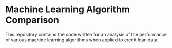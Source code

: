 # Machine Learning Algorithm Comparison
This repository contains the code written for an analysis of the performance of various machine learning algorithms when applied to credit loan data.
